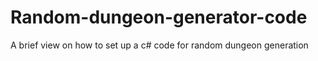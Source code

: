 # Random-dungeon-generator-code
A brief view on how to set up a c# code for random dungeon generation

